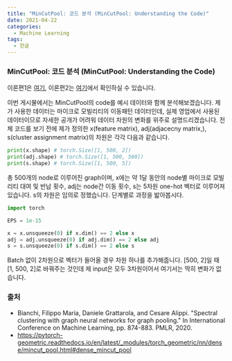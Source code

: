```yaml
---
title: "MinCutPool: 코드 분석 (MinCutPool: Understanding the Code)"
date: 2021-04-22
categories:
  - Machine Learning
tags:
  - 한글
---
```

### MinCutPool: 코드 분석 (MinCutPool: Understanding the Code)

이론편1은 [여기](<https://seungwooham.github.io/machine%20learning/MinCutPool1/>), 이론편2는 [여기](<https://seungwooham.github.io/machine%20learning/MinCutPool2/>)에서 확인하실 수 있습니다.

이번 게시물에서는 MinCutPool의 code를 예시 데이터와 함께 분석해보겠습니다. 제가 사용한 데이터는 마이크로 모빌리티의 이동패턴 데이터인데, 실제 영업에서 사용된 데이터이므로 자세한 공개가 어려워 데이터 차원의 변화를 위주로 설명드리겠습니다. 전체 코드를 보기 전에 제가 정의한 x(feature matrix), adj(adjacecny matrix,), s(cluster assignment matrix)의 차원은 각각 다음과 같습니다.

```python
print(x.shape) # torch.Size([1, 500, 2])
print(adj.shape) # torch.Size([1, 500, 500])
print(s.shape) # torch.Size([1, 500, 5])
```

총 500개의 node로 이루어진 graph이며, x에는 약 1달 동안의 node별 마이크로 모빌리티 대여 및 반납 횟수, adj는 node간 이동 횟수, s는 5차원 one-hot 벡터로 이루어져 있습니다. s의 차원은 임의로 정했습니다. 단계별로 과정을 밟아봅시다.

```python
import torch

EPS = 1e-15

x = x.unsqueeze(0) if x.dim() == 2 else x
adj = adj.unsqueeze(0) if adj.dim() == 2 else adj
s = s.unsqueeze(0) if s.dim() == 2 else s
```

Batch 없이 2차원으로 벡터가 들어올 경우 차원 하나를 추가해줍니다. [500, 2]일 때 [1, 500, 2]로 바꿔주는 것인데 제 input은 모두 3차원이어서 여기서는 딱히 변화가 없습니다.

### 출처
- Bianchi, Filippo Maria, Daniele Grattarola, and Cesare Alippi. "Spectral clustering with graph neural networks for graph pooling." In International Conference on Machine Learning, pp. 874-883. PMLR, 2020. <br/>
- https://pytorch-geometric.readthedocs.io/en/latest/_modules/torch_geometric/nn/dense/mincut_pool.html#dense_mincut_pool